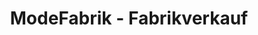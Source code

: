 ---
title: "ModeFabrik - Fabrikverkauf"
url: /langelsheim/modefabrik-fabrikverkauf/
shop: Kleidung
---